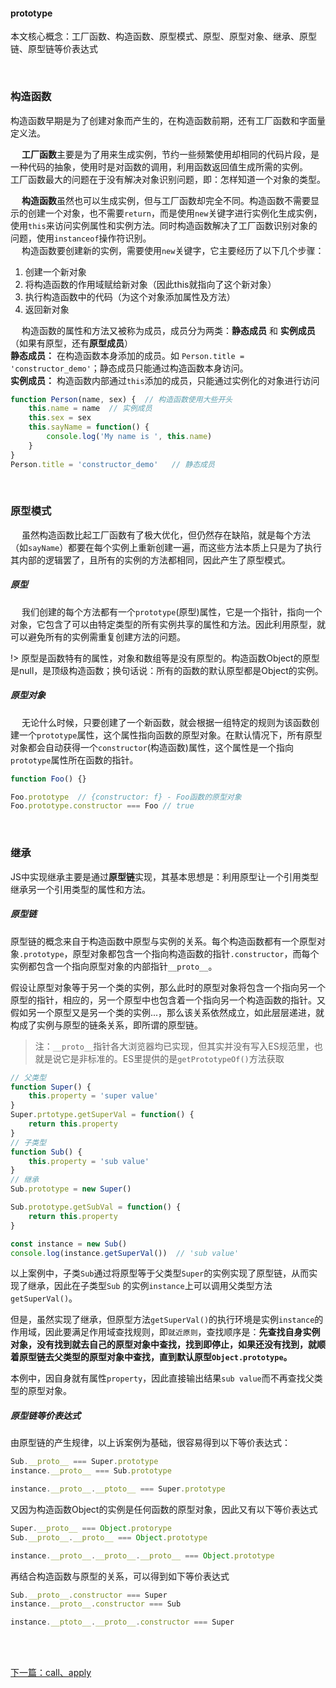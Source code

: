 #### prototype

本文核心概念：工厂函数、构造函数、原型模式、原型、原型对象、继承、原型链、原型链等价表达式

<br>

### 构造函数
构造函数早期是为了创建对象而产生的，在构造函数前期，还有工厂函数和字面量定义法。

&emsp; **工厂函数**主要是为了用来生成实例，节约一些频繁使用却相同的代码片段，是一种代码的抽象，使用时是对函数的调用，利用函数返回值生成所需的实例。<br>
工厂函数最大的问题在于没有解决对象识别问题，即：怎样知道一个对象的类型。

&emsp; **构造函数**虽然也可以生成实例，但与工厂函数却完全不同。构造函数不需要显示的创建一个对象，也不需要`return`，而是使用`new`关键字进行实例化生成实例，使用`this`来访问实例属性和实例方法。同时构造函数解决了工厂函数识别对象的问题，使用`instanceof`操作符识别。<br>
&emsp; 构造函数要创建新的实例，需要使用`new`关键字，它主要经历了以下几个步骤：
1. 创建一个新对象
2. 将构造函数的作用域赋给新对象（因此this就指向了这个新对象）
3. 执行构造函数中的代码（为这个对象添加属性及方法）
4. 返回新对象

&emsp; 构造函数的属性和方法又被称为成员，成员分为两类：**静态成员** 和 **实例成员** （如果有原型，还有**原型成员**）<br>
**静态成员：** 在构造函数本身添加的成员。如 `Person.title = 'constructor_demo'`；静态成员只能通过构造函数本身访问。<br>
**实例成员：** 构造函数内部通过`this`添加的成员，只能通过实例化的对象进行访问

```javascript
function Person(name, sex) {  // 构造函数使用大些开头
    this.name = name  // 实例成员
    this.sex = sex
    this.sayName = function() {
        console.log('My name is ', this.name)
    }
}
Person.title = 'constructor_demo'   // 静态成员
```

<br>

### 原型模式

&emsp; 虽然构造函数比起工厂函数有了极大优化，但仍然存在缺陷，就是每个方法（如`sayName`）都要在每个实例上重新创建一遍，而这些方法本质上只是为了执行其内部的逻辑罢了，且所有的实例的方法都相同，因此产生了原型模式。

##### 原型

&emsp; 我们创建的每个方法都有一个`prototype`(原型)属性，它是一个指针，指向一个对象，它包含了可以由特定类型的所有实例共享的属性和方法。因此利用原型，就可以避免所有的实例需重复创建方法的问题。

!> 原型是函数特有的属性，对象和数组等是没有原型的。构造函数Object的原型是null，是顶级构造函数；换句话说：所有的函数的默认原型都是Object的实例。


##### 原型对象
&emsp; 无论什么时候，只要创建了一个新函数，就会根据一组特定的规则为该函数创建一个`prototype`属性，这个属性指向函数的原型对象。在默认情况下，所有原型对象都会自动获得一个`constructor`(构造函数)属性，这个属性是一个指向`prototype`属性所在函数的指针。
```javascript
function Foo() {}

Foo.prototype  // {constructor: f} - Foo函数的原型对象
Foo.prototype.constructor === Foo // true
```

<br>

### 继承

JS中实现继承主要是通过**原型链**实现，其基本思想是：利用原型让一个引用类型继承另一个引用类型的属性和方法。

##### 原型链
原型链的概念来自于构造函数中原型与实例的关系。每个构造函数都有一个原型对象`.prototype`，原型对象都包含一个指向构造函数的指针`.constructor`，而每个实例都包含一个指向原型对象的内部指针`__proto__`。

假设让原型对象等于另一个类的实例，那么此时的原型对象将包含一个指向另一个原型的指针，相应的，另一个原型中也包含着一个指向另一个构造函数的指针。又假如另一个原型又是另一个类的实例...，那么该关系依然成立，如此层层递进，就构成了实例与原型的链条关系，即所谓的原型链。

>注：`__proto__`指针各大浏览器均已实现，但其实并没有写入ES规范里，也就是说它是非标准的。ES里提供的是`getPrototypeOf()`方法获取

```javascript
// 父类型
function Super() {
    this.property = 'super value'
}
Super.prtotype.getSuperVal = function() {
    return this.property
}
// 子类型
function Sub() {
    this.property = 'sub value'
}
// 继承
Sub.prototype = new Super()

Sub.prototype.getSubVal = function() {
    return this.property
}

const instance = new Sub()
console.log(instance.getSuperVal())  // 'sub value'
```

以上案例中，子类`Sub`通过将原型等于父类型`Super`的实例实现了原型链，从而实现了继承，因此在子类型`Sub`
的实例`instance`上可以调用父类型方法`getSuperVal()`。

但是，虽然实现了继承，但原型方法`getSuperVal()`的执行环境是实例`instance`的作用域，因此要满足作用域查找规则，即`就近原则`，查找顺序是：**先查找自身实例对象，没有找到就去自己的原型对象中查找，找到即停止，如果还没有找到，就顺着原型链去父类型的原型对象中查找，直到默认原型`Object.prototype`。**

本例中，因自身就有属性`property`，因此直接输出结果`sub value`而不再查找父类型的原型对象。


##### 原型链等价表达式
由原型链的产生规律，以上诉案例为基础，很容易得到以下等价表达式：

```javascript
Sub.__proto__ === Super.prototype
instance.__proto__ === Sub.prototype

instance.__proto__.__ptoto__ === Super.prototype
```

又因为构造函数Object的实例是任何函数的原型对象，因此又有以下等价表达式

```javascript
Super.__proto__ === Object.protorype
Sub.__proto__.__proto__ === Object.prototype

instance.__proto__.__proto__.__proto__ === Object.prototype
```

再结合构造函数与原型的关系，可以得到如下等价表达式

```javascript
Sub.__proto__.constructor === Super
instance.__proto__.constructor === Sub

instance.__ptoto__.__proto__.constructor === Super
```


<br>
<br>

[下一篇：call、apply](/JS_basic/call、apply)
